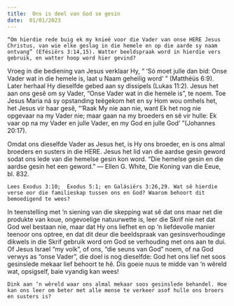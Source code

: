 ```yaml
---
title:  Ons is deel van God se gesin
date:  01/01/2023
---
```


`“Om hierdie rede buig ek my knieë voor die Vader van onse HERE Jesus Christus, van wie elke geslag in die hemele en op die aarde sy naam ontvang” (Efésiërs 3:14,15). Watter beeldspraak word in hierdie vers gebruik, en watter hoop word hier gevind?`

Vroeg in die bediening van Jesus verklaar Hy, “ ‘Só moet julle dan bid: Onse Vader wat in die hemele is, laat u Naam geheilig word’ ” (Matthéüs 6:9). Later herhaal Hy dieselfde gebed aan sy dissipels (Lukas 11:2). Jesus het aan ons gesê om sy Vader, “Onse Vader wat in die hemele is”, te noem.  Toe Jesus Maria ná sy opstanding teëgekom het en sy Hom wou omhels het, het Jesus vir haar gesê, “‘Raak My nie aan nie, want Ek het nog nie opgevaar na my Vader nie;  maar gaan na my broeders en sê vir hulle:  Ek vaar op na my Vader en julle Vader, en my God en julle God’ ”(Johannes 20:17).

Omdat ons dieselfde Vader as Jesus het, is Hy ons broeder, en is ons almal broeders en susters in die HERE. Jesus het lid van die aardse gesin geword sodat ons lede van die hemelse gesin kon word. “Die hemelse gesin en die aardse gesin het een geword.” — Ellen G. White, Die Koning van die Eeue, bl. 832.

`Lees Exodus 3:10;  Exodus 5:1; en Galásiërs 3:26,29. Wat sê hierdie verse oor die familieskap tussen ons en God? Waarom behoort dit bemoedigend te wees?`

In teenstelling met ‘n siening van die skepping wat sê dat ons maar net die produkte van koue, ongevoelige natuurwette is, leer die Skrif nie net dat God wel bestaan nie, maar dat Hy ons liefhet en op ‘n liefdevolle manier teenoor ons optree, en dat dit deur die beeldspraak van gesinsverhoudinge dikwels in die Skrif gebruik word om God se verhouding met ons aan te dui.  Of Jesus Israel “my volk”, of ons, “die seuns van God” noem, of na God verwys as “onse Vader”, die doel is nog dieselfde: God het ons lief net soos gesinslede mekaar lief behoort te hê. Dis goeie nuus te midde van ‘n wêreld wat, opsigself, baie vyandig kan wees!

`Dink aan ‘n wêreld waar ons almal mekaar soos gesinslede behandel. Hoe kan ons leer om beter met alle mense te verkeer asof hulle ons broers en susters is?`
